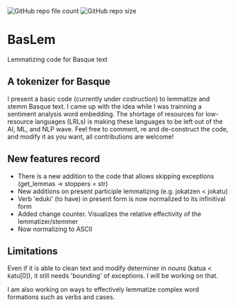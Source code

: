 ![GitHub repo file count](https://img.shields.io/github/directory-file-count/IParraMartin/BasLem)
![GitHub repo size](https://img.shields.io/github/repo-size/IParraMartin/BasLem?color=red)

# BasLem
Lemmatizing code for Basque text

## A tokenizer for Basque
I present a basic code (currently under costruction) to lemmatize and stemm Basque text. I came up with the idea while I was trainning a sentiment analysis word embedding. The shortage of resources for low-resource languages (LRLs) is making these languages to be left out of the AI, ML, and NLP wave. Feel free to comment, re and de-construct the code, and modify it as you want, all contributions are welcome!

## New features record
- There is a new addition to the code that allows skipping exceptions (get_lemmas -> stoppers = str)
- New additions on present participle lemmatizing (e.g. jokatzen < jokatu)
- Verb 'eduki' (to have) in present form is now normalized to its infinitival form
- Added change counter. Visualizes the relative effectivity of the lemmatizer/stemmer
- Now normalizing to ASCII

## Limitations
Even if it is able to clean text and modify determiner in nouns (katua < katu[0]), it still needs 'bounding' of exceptions. I will be working on that.

I am also working on ways to effectively lemmatize complex word formations such as verbs and cases.


